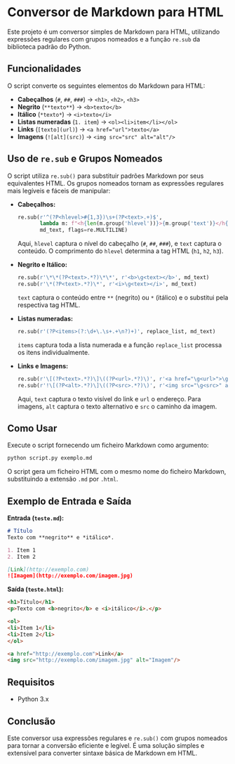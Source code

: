 # Conversor de Markdown para HTML

Este projeto é um conversor simples de Markdown para HTML, utilizando expressões regulares com grupos nomeados e a função `re.sub` da biblioteca padrão do Python.

## Funcionalidades

O script converte os seguintes elementos do Markdown para HTML:
- **Cabeçalhos** (`#`, `##`, `###`) → `<h1>`, `<h2>`, `<h3>`
- **Negrito** (`**texto**`) → `<b>texto</b>`
- **Itálico** (`*texto*`) → `<i>texto</i>`
- **Listas numeradas** (`1. item`) → `<ol><li>item</li></ol>`
- **Links** (`[texto](url)`) → `<a href="url">texto</a>`
- **Imagens** (`![alt](src)`) → `<img src="src" alt="alt"/>`

## Uso de `re.sub` e Grupos Nomeados

O script utiliza `re.sub()` para substituir padrões Markdown por seus equivalentes HTML. Os grupos nomeados tornam as expressões regulares mais legíveis e fáceis de manipular:

- **Cabeçalhos:**
  ```python
  re.sub(r'^(?P<hlevel>#{1,3})\s+(?P<text>.+)$',
         lambda m: f"<h{len(m.group('hlevel'))}>{m.group('text')}</h{len(m.group('hlevel'))}>",
         md_text, flags=re.MULTILINE)
  ```
  Aqui, `hlevel` captura o nível do cabeçalho (`#`, `##`, `###`), e `text` captura o conteúdo. O comprimento do `hlevel` determina a tag HTML (`h1`, `h2`, `h3`).

- **Negrito e Itálico:**
  ```python
  re.sub(r'\*\*(?P<text>.*?)\*\*', r'<b>\g<text></b>', md_text)
  re.sub(r'\*(?P<text>.*?)\*', r'<i>\g<text></i>', md_text)
  ```
  `text` captura o conteúdo entre `**` (negrito) ou `*` (itálico) e o substitui pela respectiva tag HTML.

- **Listas numeradas:**
  ```python
  re.sub(r'(?P<items>(?:\d+\.\s+.+\n?)+)', replace_list, md_text)
  ```
  `items` captura toda a lista numerada e a função `replace_list` processa os itens individualmente.

- **Links e Imagens:**
  ```python
  re.sub(r'\[(?P<text>.*?)\]\((?P<url>.*?)\)', r'<a href="\g<url>">\g<text></a>', md_text)
  re.sub(r'!\[(?P<alt>.*?)\]\((?P<src>.*?)\)', r'<img src="\g<src>" alt="\g<alt>"/>', md_text)
  ```
  Aqui, `text` captura o texto visível do link e `url` o endereço. Para imagens, `alt` captura o texto alternativo e `src` o caminho da imagem.

## Como Usar

Execute o script fornecendo um ficheiro Markdown como argumento:

```sh
python script.py exemplo.md
```

O script gera um ficheiro HTML com o mesmo nome do ficheiro Markdown, substituindo a extensão `.md` por `.html`.

## Exemplo de Entrada e Saída

**Entrada (`teste.md`):**
```md
# Título
Texto com **negrito** e *itálico*.

1. Item 1
2. Item 2

[Link](http://exemplo.com)
![Imagem](http://exemplo.com/imagem.jpg)
```

**Saída (`teste.html`):**
```html
<h1>Título</h1>
<p>Texto com <b>negrito</b> e <i>itálico</i>.</p>

<ol>
<li>Item 1</li>
<li>Item 2</li>
</ol>

<a href="http://exemplo.com">Link</a>
<img src="http://exemplo.com/imagem.jpg" alt="Imagem"/>
```

## Requisitos
- Python 3.x

## Conclusão
Este conversor usa expressões regulares e `re.sub()` com grupos nomeados para tornar a conversão eficiente e legível. É uma solução simples e extensível para converter sintaxe básica de Markdown em HTML.

